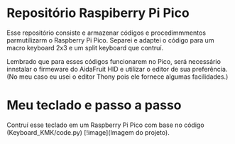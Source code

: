 # Repositório Raspiberry Pi Pico

Esse repositório consiste e armazenar códigos e procedimmmentos parmutilizarm o
Raspberry Pi Pico. Separei e adaptei o código para um macro keyboard 2x3 e um
split keyboard que contruí.

Lembrado que para esses códigos funcionarem no Pico, será necessário innstalar
o firmeware do AidaFruit HID e utilizar o editor de sua preferência.(No meu caso
eu usei o editor Thony pois ele fornece algumas facilidades.)

# Meu teclado e passo a passo

Contruí esse teclado em um Raspberry Pi Pico com base no código
(Keyboard_KMK/code.py)
[!image](Imagem do projeto).
